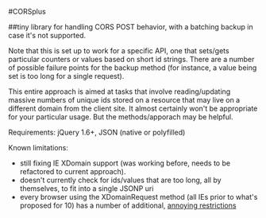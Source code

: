 #CORSplus

##tiny library for handling CORS POST behavior, with a batching backup in case it's not supported.

Note that this is set up to work for a specific API, one that sets/gets particular counters or values based on short id strings.  There are a number of possible failure points for the backup method (for instance, a value being set is too long for a single request).  

This entire approach is aimed at tasks that involve reading/updating massive numbers of unique ids stored on a resource that may live on a different domain from the client site.  It almost certainly won't be appropriate for your particular usage.  But the methods/apporach may be helpful.

Requirements: jQuery 1.6+, JSON (native or polyfilled)

Known limitations: 
*	still fixing IE XDomain support (was working before, needs to be refactored to current approach).
*	doesn't currently check for ids/values that are too long, all by themselves, to fit into a single JSONP uri
*	every browser using the XDomainRequest method (all IEs prior to what's proposed for 10) has a number of additional, [annoying restrictions](http://blogs.msdn.com/b/ieinternals/archive/2010/05/13/xdomainrequest-restrictions-limitations-and-workarounds.aspx)